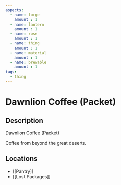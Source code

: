 ```yaml
---
aspects: 
  - name: forge
    amount : 1
  - name: lantern
    amount : 1
  - name: rose
    amount : 1
  - name: thing
    amount : 1
  - name: material
    amount : 1
  - name: brewable
    amount : 1
tags:
  - thing
---
```


# Dawnlion Coffee (Packet)

## Description
Dawnlion Coffee (Packet)

Coffee from beyond the great deserts.
## Locations
- [[Pantry]]
- [[Lost Packages]]